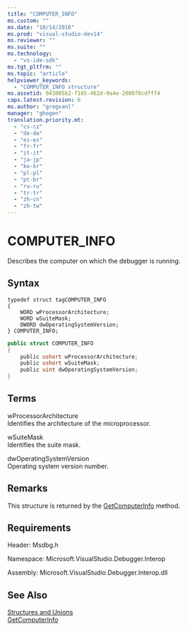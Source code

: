 ```yaml
---
title: "COMPUTER_INFO"
ms.custom: ""
ms.date: "10/14/2016"
ms.prod: "visual-studio-dev14"
ms.reviewer: ""
ms.suite: ""
ms.technology: 
  - "vs-ide-sdk"
ms.tgt_pltfrm: ""
ms.topic: "article"
helpviewer_keywords: 
  - "COMPUTER_INFO structure"
ms.assetid: 943085b2-f165-462d-9a4e-2086f0cdfff4
caps.latest.revision: 6
ms.author: "gregvanl"
manager: "ghogen"
translation.priority.mt: 
  - "cs-cz"
  - "de-de"
  - "es-es"
  - "fr-fr"
  - "it-it"
  - "ja-jp"
  - "ko-kr"
  - "pl-pl"
  - "pt-br"
  - "ru-ru"
  - "tr-tr"
  - "zh-cn"
  - "zh-tw"
---
```

# COMPUTER_INFO
Describes the computer on which the debugger is running.  
  
## Syntax  
  
```cpp#  
typedef struct tagCOMPUTER_INFO  
{  
    WORD wProcessorArchitecture;  
    WORD wSuiteMask;  
    DWORD dwOperatingSystemVersion;  
} COMPUTER_INFO;  
```  
  
```c#  
public struct COMPUTER_INFO  
{  
    public ushort wProcessorArchitecture;  
    public ushort wSuiteMask;  
    public uint dwOperatingSystemVersion;  
}  
```  
  
## Terms  
 wProcessorArchitecture  
 Identifies the architecture of the microprocessor.  
  
 wSuiteMask  
 Identifies the suite mask.  
  
 dwOperatingSystemVersion  
 Operating system version number.  
  
## Remarks  
 This structure is returned by the [GetComputerInfo](../extensibility/idebugwindowscomputerport2--getcomputerinfo.md) method.  
  
## Requirements  
 Header: Msdbg.h  
  
 Namespace: Microsoft.VisualStudio.Debugger.Interop  
  
 Assembly: Microsoft.VisualStudio.Debugger.Interop.dll  
  
## See Also  
 [Structures and Unions](../extensibility/structures-and-unions.md)   
 [GetComputerInfo](../extensibility/idebugwindowscomputerport2--getcomputerinfo.md)